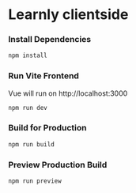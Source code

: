 # Learnly clientside


### Install Dependencies

```bash
npm install
```


### Run Vite Frontend

Vue will run on http://localhost:3000

```bash
npm run dev
```

### Build for Production

```bash
npm run build
```

### Preview Production Build

```bash
npm run preview
```
